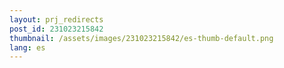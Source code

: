 ```yaml
---
layout: prj_redirects
post_id: 231023215842
thumbnail: /assets/images/231023215842/es-thumb-default.png
lang: es
---
```

